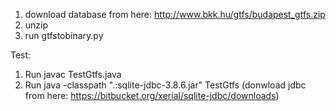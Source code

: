 1. download database from here: http://www.bkk.hu/gtfs/budapest_gtfs.zip
2. unzip
3. run gtfstobinary.py

Test:
1. Run javac TestGtfs.java
2. Run java -classpath ".:sqlite-jdbc-3.8.6.jar" TestGtfs (donwload jdbc from here: https://bitbucket.org/xerial/sqlite-jdbc/downloads)


